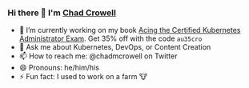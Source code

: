 ### Hi there 👋 I'm [Chad Crowell](https://www.polywork.com/chadmcrowell)

- 🔭 I’m currently working on my book [Acing the Certified Kubernetes Administrator Exam](https://www.manning.com/books/acing-the-certified-kubernetes-administrator-exam?utm_source=acingthecka&utm_medium=affiliate&utm_campaign=book_crowell_acing_6_8_22&a_aid=acingthecka&a_bid=5502c16b). Get 35% off with the code `au35cro`
- 💬 Ask me about Kubernetes, DevOps, or Content Creation
- 📫 How to reach me: @chadmcrowell on Twitter
- 😄 Pronouns: he/him/his
- ⚡ Fun fact: I used to work on a farm 🐮
